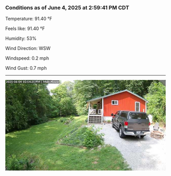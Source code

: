 ### Conditions as of June 4, 2025 at 2:59:41 PM CDT 

Temperature: 91.40 &deg;F

Feels like: 91.40 &deg;F

Humidity: 53%

Wind Direction: WSW

Windspeed: 0.2 mph

Wind Gust: 0.7 mph

---

<img src="./images/latest.jpeg"/>

